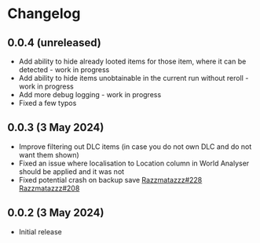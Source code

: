 # Changelog


## 0.0.4 (unreleased)
- Add ability to hide already looted items for those item, where it can be detected - work in progress
- Add ability to hide items unobtainable in the current run without reroll - work in progress
- Add more debug logging - work in progress
- Fixed a few typos


## 0.0.3 (3 May 2024)

- Improve filtering out DLC items (in case you do not own DLC and do not want them shown)
- Fixed an issue where localisation to Location column in World Analyser should be applied and it was not
- Fixed potential crash on backup save [Razzmatazzz#228](https://github.com/Razzmatazzz/RemnantSaveGuardian/issues/228) [Razzmatazzz#208](https://github.com/Razzmatazzz/RemnantSaveGuardian/issues/208)

## 0.0.2 (3 May 2024)

- Initial release
